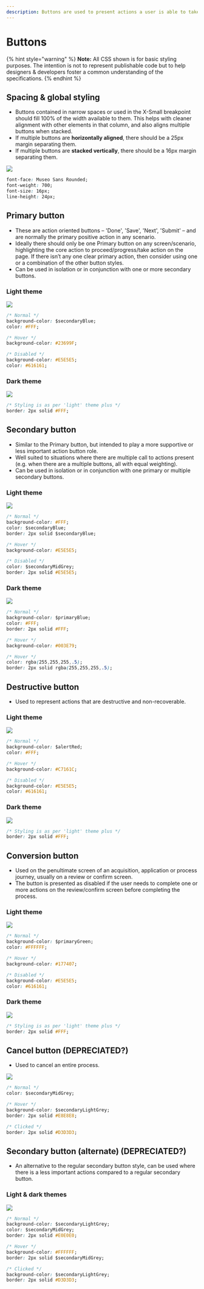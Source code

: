 ```yaml
---
description: Buttons are used to present actions a user is able to take.
---
```


# Buttons

{% hint style="warning" %}
**Note:** All CSS shown is for basic styling purposes. The intention is not to represent publishable code but to help designers & developers foster a common understanding of the specifications.
{% endhint %}

## Spacing & global styling

* Buttons contained in narrow spaces or used in the X-Small breakpoint should fill 100% of the width available to them. This helps with cleaner alignment with other elements in that column, and also aligns multiple buttons when stacked.
* If multiple buttons are **horizontally aligned**, there should be a 25px margin separating them.
* If multiple buttons are **stacked vertically**, there should be a 16px margin separating them.

![](../../../.gitbook/assets/button-spec.png)

```css
font-face: Museo Sans Rounded;
font-weight: 700;
font-size: 16px;
line-height: 24px;
```

## Primary button

* These are action oriented buttons – 'Done', 'Save', 'Next', 'Submit' – and are normally the primary positive action in any scenario.
* Ideally there should only be one Primary button on any screen/scenario, highlighting the core action to proceed/progress/take action on the page. If there isn’t any one clear primary action, then consider using one or a combination of the other button styles.
* Can be used in isolation or in conjunction with one or more secondary buttons.

### Light theme

![](../../../.gitbook/assets/primary-button.png)

```css
/* Normal */
background-color: $secondaryBlue;
color: #FFF;

/* Hover */
background-color: #23699F;

/* Disabled */
background-color: #E5E5E5;
color: #616161;
```

### Dark theme

![](../../../.gitbook/assets/primary-button-dark.png)

```css
/* Styling is as per 'light' theme plus */
border: 2px solid #FFF;
```

## Secondary button

* Similar to the Primary button, but intended to play a more supportive or less important action button role.
* Well suited to situations where there are multiple call to actions present \(e.g. when there are a multiple buttons, all with equal weighting\).
* Can be used in isolation or in conjunction with one primary or multiple secondary buttons.

### Light theme

![](../../../.gitbook/assets/secondary-button%20%281%29.png)

```css
/* Normal */
background-color: #FFF;
color: $secondaryBlue;
border: 2px solid $secondaryBlue;

/* Hover */
background-color: #E5E5E5;

/* Disabled */
color: $secondaryMidGrey;
border: 2px solid #E5E5E5;
```

### Dark theme

![](../../../.gitbook/assets/secondary-button-dark.png)

```css
/* Normal */
background-color: $primaryBlue;
color: #FFF;
border: 2px solid #FFF;

/* Hover */
background-color: #003E79;

/* Hover */
color: rgba(255,255,255,.5);
border: 2px solid rgba(255,255,255,.5);
```

## Destructive button

* Used to represent actions that are destructive and non-recoverable.

### Light theme

![](../../../.gitbook/assets/destructive-button.png)

```css
/* Normal */
background-color: $alertRed;
color: #FFF;

/* Hover */
background-color: #C7161C;

/* Disabled */
background-color: #E5E5E5;
color: #616161;
```

### Dark theme

![](../../../.gitbook/assets/destructive-button-dark.png)

```css
/* Styling is as per 'light' theme plus */
border: 2px solid #FFF;
```

## Conversion button

* Used on the penultimate screen of an acquisition, application or process journey, usually on a review or confirm screen.
* The button is presented as disabled if the user needs to complete one or more actions on the review/confirm screen before completing the process.

### Light theme

![](../../../.gitbook/assets/conversion-button.png)

```css
/* Normal */
background-color: $primaryGreen;
color: #FFFFFF;

/* Hover */
background-color: #177407;

/* Disabled */
background-color: #E5E5E5;
color: #616161;
```

### Dark theme

![](../../../.gitbook/assets/conversion-button-dark.png)

```css
/* Styling is as per 'light' theme plus */
border: 2px solid #FFF;
```

## Cancel button  \(DEPRECIATED?\)

* Used to cancel an entire process.

![](../../../.gitbook/assets/cancel-button.png)

```css
/* Normal */
color: $secondaryMidGrey;

/* Hover */
background-color: $secondaryLightGrey;
border: 2px solid #E8E8E8;

/* Clicked */
border: 2px solid #D3D3D3;
```



## Secondary button \(alternate\) \(DEPRECIATED?\)

* An alternative to the regular secondary button style, can be used where there is a less important actions compared to a regular secondary button.

### Light & dark themes

![](../../../.gitbook/assets/secondary-button-alt.png)

```css
/* Normal */
background-color: $secondaryLightGrey;
color: $secondaryMidGrey;
border: 2px solid #E0E0E0;

/* Hover */
background-color: #FFFFFF;
border: 2px solid $secondaryMidGrey;

/* Clicked */
background-color: $secondaryLightGrey;
border: 2px solid #D3D3D3;
```

